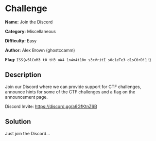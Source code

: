 # Challenge

**Name:** Join the Discord

**Category:** Miscellaneous

**Difficulty:** Easy

**Author:** Alex Brown (ghostccamm)

**Flag:** `ISS{w3lCoM3_t0_tH3_uW4_1n4m4t10n_s3cVritI_s0c1eTe3_d1sC0rD!1!}`

## Description

Join our Discord where we can provide support for CTF challenges, announce hints for some of the CTF challenges and a flag on the announcement page.

Discord Invite: https://discord.gg/a6GfKtnZ6B

## Solution

Just join the Discord...